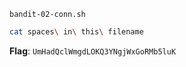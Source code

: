 `bandit-02-conn.sh`
```bash
cat spaces\ in\ this\ filename
```
**Flag**: `UmHadQclWmgdLOKQ3YNgjWxGoRMb5luK`